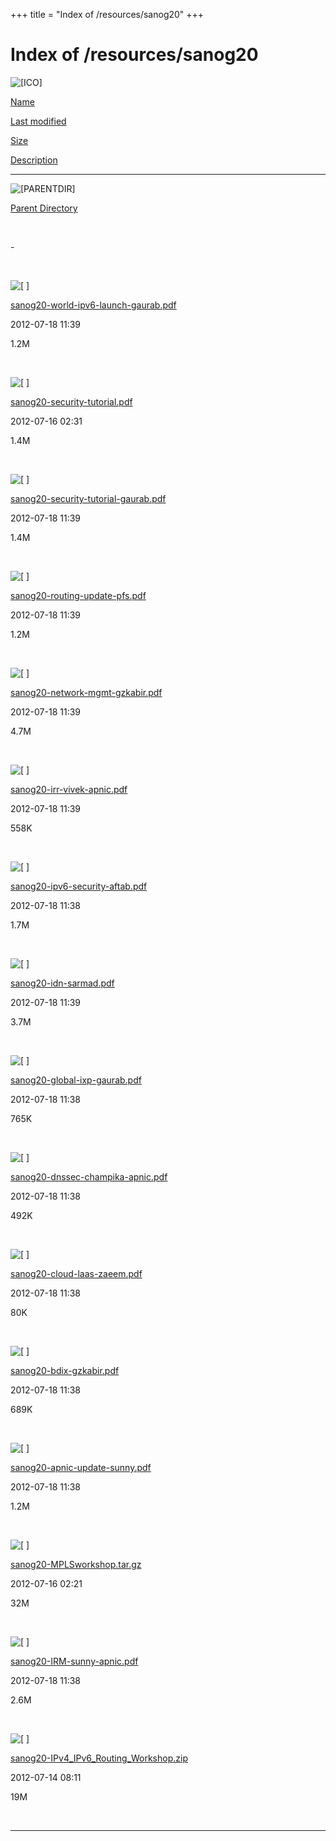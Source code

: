 +++
title = "Index of /resources/sanog20"
+++

Index of /resources/sanog20
===========================

![\[ICO\]](../../icons/blank.gif)

[Name](index.html@C=N%3BO=A.html)

[Last modified](index.html@C=M%3BO=A.html)

[Size](index.html@C=S%3BO=A.html)

[Description](index.html@C=D%3BO=A.html)

------------------------------------------------------------------------

![\[PARENTDIR\]](../../icons/back.gif)

[Parent Directory](../index.html)

 

\-

 

![\[ \]](../../icons/layout.gif)

[sanog20-world-ipv6-launch-gaurab.pdf](sanog20-world-ipv6-launch-gaurab.pdf)

2012-07-18 11:39

1.2M

 

![\[ \]](../../icons/layout.gif)

[sanog20-security-tutorial.pdf](sanog20-security-tutorial.pdf)

2012-07-16 02:31

1.4M

 

![\[ \]](../../icons/layout.gif)

[sanog20-security-tutorial-gaurab.pdf](sanog20-security-tutorial-gaurab.pdf)

2012-07-18 11:39

1.4M

 

![\[ \]](../../icons/layout.gif)

[sanog20-routing-update-pfs.pdf](sanog20-routing-update-pfs.pdf)

2012-07-18 11:39

1.2M

 

![\[ \]](../../icons/layout.gif)

[sanog20-network-mgmt-gzkabir.pdf](sanog20-network-mgmt-gzkabir.pdf)

2012-07-18 11:39

4.7M

 

![\[ \]](../../icons/layout.gif)

[sanog20-irr-vivek-apnic.pdf](sanog20-irr-vivek-apnic.pdf)

2012-07-18 11:39

558K

 

![\[ \]](../../icons/layout.gif)

[sanog20-ipv6-security-aftab.pdf](sanog20-ipv6-security-aftab.pdf)

2012-07-18 11:38

1.7M

 

![\[ \]](../../icons/layout.gif)

[sanog20-idn-sarmad.pdf](sanog20-idn-sarmad.pdf)

2012-07-18 11:39

3.7M

 

![\[ \]](../../icons/layout.gif)

[sanog20-global-ixp-gaurab.pdf](sanog20-global-ixp-gaurab.pdf)

2012-07-18 11:38

765K

 

![\[ \]](../../icons/layout.gif)

[sanog20-dnssec-champika-apnic.pdf](sanog20-dnssec-champika-apnic.pdf)

2012-07-18 11:38

492K

 

![\[ \]](../../icons/layout.gif)

[sanog20-cloud-laas-zaeem.pdf](sanog20-cloud-laas-zaeem.pdf)

2012-07-18 11:38

80K

 

![\[ \]](../../icons/layout.gif)

[sanog20-bdix-gzkabir.pdf](sanog20-bdix-gzkabir.pdf)

2012-07-18 11:38

689K

 

![\[ \]](../../icons/layout.gif)

[sanog20-apnic-update-sunny.pdf](sanog20-apnic-update-sunny.pdf)

2012-07-18 11:38

1.2M

 

![\[ \]](../../icons/compressed.gif)

[sanog20-MPLSworkshop.tar.gz](sanog20-MPLSworkshop.tar.gz)

2012-07-16 02:21

32M

 

![\[ \]](../../icons/layout.gif)

[sanog20-IRM-sunny-apnic.pdf](sanog20-IRM-sunny-apnic.pdf)

2012-07-18 11:38

2.6M

 

![\[ \]](../../icons/compressed.gif)

[sanog20-IPv4\_IPv6\_Routing\_Workshop.zip](sanog20-IPv4_IPv6_Routing_Workshop.zip)

2012-07-14 08:11

19M

 

------------------------------------------------------------------------

